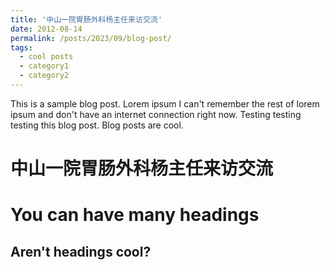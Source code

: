```yaml
---
title: '中山一院胃肠外科杨主任来访交流'
date: 2012-08-14
permalink: /posts/2023/09/blog-post/
tags:
  - cool posts
  - category1
  - category2
---
```


This is a sample blog post. Lorem ipsum I can't remember the rest of lorem ipsum and don't have an internet connection right now. Testing testing testing this blog post. Blog posts are cool.

中山一院胃肠外科杨主任来访交流
======

You can have many headings
======

Aren't headings cool?
------
